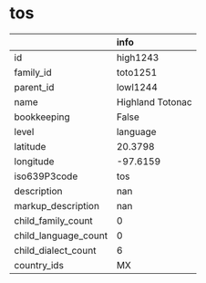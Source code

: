 # tos
|                      | info             |
|:---------------------|:-----------------|
| id                   | high1243         |
| family_id            | toto1251         |
| parent_id            | lowl1244         |
| name                 | Highland Totonac |
| bookkeeping          | False            |
| level                | language         |
| latitude             | 20.3798          |
| longitude            | -97.6159         |
| iso639P3code         | tos              |
| description          | nan              |
| markup_description   | nan              |
| child_family_count   | 0                |
| child_language_count | 0                |
| child_dialect_count  | 6                |
| country_ids          | MX               |